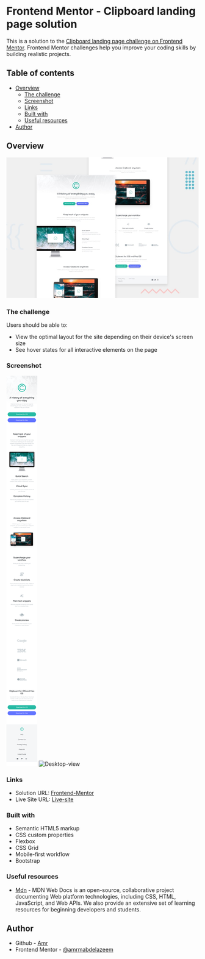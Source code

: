 # Frontend Mentor - Clipboard landing page solution

This is a solution to the [Clipboard landing page challenge on Frontend Mentor](https://www.frontendmentor.io/challenges/clipboard-landing-page-5cc9bccd6c4c91111378ecb9). Frontend Mentor challenges help you improve your coding skills by building realistic projects. 

## Table of contents

- [Overview](#overview)
  - [The challenge](#the-challenge)
  - [Screenshot](#screenshot)
  - [Links](#links)
  - [Built with](#built-with)
  - [Useful resources](#useful-resources)
- [Author](#author)

## Overview

![Design preview for the Clipboard landing page coding challenge](./design/desktop-preview.jpg)


### The challenge

Users should be able to:

- View the optimal layout for the site depending on their device's screen size
- See hover states for all interactive elements on the page

### Screenshot

![Mobile-view](./screenshots/mobile-view.png)
![Desktop-view](./screenshots/desktop-view.png)


### Links

- Solution URL: [Frontend-Mentor](https://your-solution-url.com)
- Live Site URL: [Live-site](https://your-live-site-url.com)

### Built with

- Semantic HTML5 markup
- CSS custom properties
- Flexbox
- CSS Grid
- Mobile-first workflow
- Bootstrap



### Useful resources

- [Mdn](https://developer.mozilla.org/en-US/) - MDN Web Docs is an open-source, collaborative project documenting Web platform technologies, including CSS, HTML, JavaScript, and Web APIs. We also provide an extensive set of learning resources for beginning developers and students.

## Author

- Github - [Amr](https://github.com/amrmabdelazeem)
- Frontend Mentor - [@amrmabdelazeem](https://www.frontendmentor.io/profile/amrmabdelazeem)

